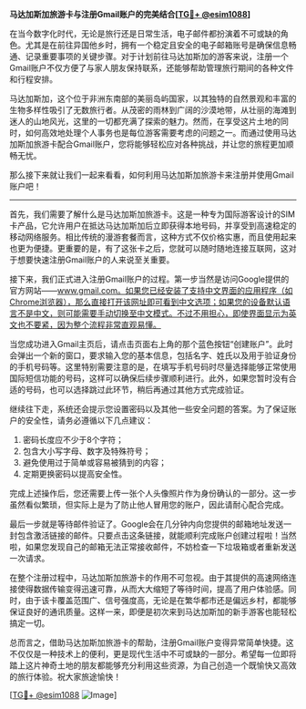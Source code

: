 **马达加斯加旅游卡与注册Gmail账户的完美结合[[TG💪+ @esim1088](https://t.me/s/esim1088)]**

在当今数字化时代，无论是旅行还是日常生活，电子邮件都扮演着不可或缺的角色。尤其是在前往异国他乡时，拥有一个稳定且安全的电子邮箱账号是确保信息畅通、记录重要事项的关键步骤。对于计划前往马达加斯加的游客来说，注册一个Gmail账户不仅方便了与家人朋友保持联系，还能够帮助管理旅行期间的各种文件和行程安排。

马达加斯加，这个位于非洲东南部的美丽岛屿国家，以其独特的自然景观和丰富的生物多样性吸引了无数旅行者。从茂密的雨林到广阔的沙漠地带，从壮丽的海滩到迷人的山地风光，这里的一切都充满了探索的魅力。然而，在享受这片土地的同时，如何高效地处理个人事务也是每位游客需要考虑的问题之一。而通过使用马达加斯加旅游卡配合Gmail账户，您将能够轻松应对各种挑战，并让您的旅程更加顺畅无忧。

那么接下来就让我们一起来看看，如何利用马达加斯加旅游卡来注册并使用Gmail账户吧！

---

首先，我们需要了解什么是马达加斯加旅游卡。这是一种专为国际游客设计的SIM卡产品，它允许用户在抵达马达加斯加后立即获得本地号码，并享受到高速稳定的移动网络服务。相比传统的漫游套餐而言，这种方式不仅价格实惠，而且使用起来也更为便捷。更重要的是，有了这张卡之后，您就可以随时随地连接互联网，这对于想要快速注册Gmail账户的人来说至关重要。

接下来，我们正式进入注册Gmail账户的过程。第一步当然是访问Google提供的官方网站——www.gmail.com。如果您已经安装了支持中文界面的应用程序（如Chrome浏览器），那么直接打开该网址即可看到中文选项；如果您的设备默认语言不是中文，则可能需要手动切换至中文模式。不过不用担心，即使界面显示为英文也不要紧，因为整个流程非常直观易懂。

当您成功进入Gmail主页后，请点击页面右上角的那个蓝色按钮“创建账户”。此时会弹出一个新的窗口，要求输入您的基本信息，包括名字、姓氏以及用于验证身份的手机号码等。这里特别需要注意的是，在填写手机号码时尽量选择能够正常使用国际短信功能的号码，这样可以确保后续步骤顺利进行。此外，如果您暂时没有合适的号码，也可以选择跳过此环节，稍后再通过其他方式完成验证。

继续往下走，系统还会提示您设置密码以及其他一些安全问题的答案。为了保证账户的安全性，请务必遵循以下几点建议：
1. 密码长度应不少于8个字符；
2. 包含大小写字母、数字及特殊符号；
3. 避免使用过于简单或容易被猜到的内容；
4. 定期更换密码以提高安全性。

完成上述操作后，您还需要上传一张个人头像照片作为身份确认的一部分。这一步虽然看似繁琐，但实际上是为了防止他人冒用您的账户，因此请耐心配合完成。

最后一步就是等待邮件验证了。Google会在几分钟内向您提供的邮箱地址发送一封包含激活链接的邮件。只要点击这条链接，就能顺利完成账户创建过程啦！当然啦，如果您发现自己的邮箱无法正常接收邮件，不妨检查一下垃圾箱或者重新发送一次请求。

在整个注册过程中，马达加斯加旅游卡的作用不可忽视。由于其提供的高速网络连接使得数据传输变得迅速可靠，从而大大缩短了等待时间，提高了用户体验感。同时，由于该卡覆盖范围广、信号强度高，无论是在繁华都市还是偏远乡村，都能够保证良好的通讯质量。这样一来，即便是初次来到马达加斯加的新手游客也能轻松搞定一切。

总而言之，借助马达加斯加旅游卡的帮助，注册Gmail账户变得异常简单快捷。这不仅仅是一种技术上的便利，更是现代生活中不可或缺的一部分。希望每一位即将踏上这片神奇土地的朋友都能够充分利用这些资源，为自己创造一个既愉快又高效的旅行体验。祝大家旅途愉快！

[[TG💪+ @esim1088](https://t.me/s/esim1088) ![Image](https://i.postimg.cc/4NQfJmqS/Snipaste-2025-05-13-00-14-12.png)]